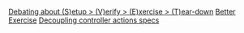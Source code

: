 [Debating about (S)etup > (V)erify > (E)xercise > (T)ear-down](https://github.com/Worldpackers/worldpackersplatform/pull/2391)
[Better Exercise](https://github.com/Worldpackers/worldpackersplatform/pull/2420)
[Decoupling controller actions specs](https://github.com/Worldpackers/worldpackersplatform/pull/2392)

